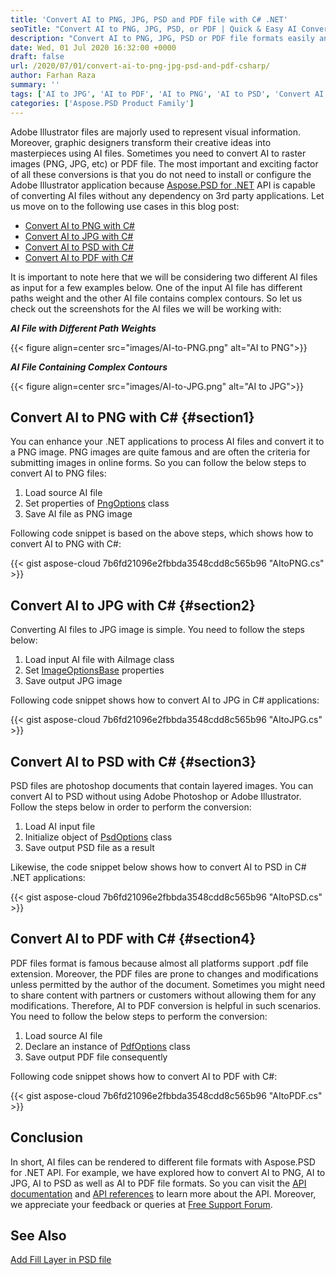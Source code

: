 ```yaml
---
title: 'Convert AI to PNG, JPG, PSD and PDF file with C# .NET'
seoTitle: "Convert AI to PNG, JPG, PSD, or PDF | Quick & Easy AI Converter"
description: "Convert AI to PNG, JPG, PSD or PDF file formats easily and quickly. Convert Adobe Illustrator files to supported picture and image formats."
date: Wed, 01 Jul 2020 16:32:00 +0000
draft: false
url: /2020/07/01/convert-ai-to-png-jpg-psd-and-pdf-csharp/
author: Farhan Raza
summary: ''
tags: ['AI to JPG', 'AI to PDF', 'AI to PNG', 'AI to PSD', 'Convert AI to JPG', 'Convert AI to PDF', 'Convert AI to PNG', 'Convert AI to PSD']
categories: ['Aspose.PSD Product Family']
---
```


Adobe Illustrator files are majorly used to represent visual information. Moreover, graphic designers transform their creative ideas into masterpieces using AI files. Sometimes you need to convert AI to raster images (PNG, JPG, etc) or PDF file. The most important and exciting factor of all these conversions is that you do not need to install or configure the Adobe Illustrator application because [Aspose.PSD for .NET][1] API is capable of converting AI files without any dependency on 3rd party applications. Let us move on to the following use cases in this blog post:

*   [Convert AI to PNG with C#][2]
*   [Convert AI to JPG with C#][3]
*   [Convert AI to PSD with C#][4]
*   [Convert AI to PDF with C#][5]

It is important to note here that we will be considering two different AI files as input for a few examples below. One of the input AI file has different paths weight and the other AI file contains complex contours. So let us check out the screenshots for the AI files we will be working with:

**_AI File with Different Path Weights_**



{{< figure align=center src="images/AI-to-PNG.png" alt="AI to PNG">}}


**_AI File Containing Complex Contours_**



{{< figure align=center src="images/AI-to-JPG.png" alt="AI to JPG">}}


## Convert AI to PNG with C# {#section1}

You can enhance your .NET applications to process AI files and convert it to a PNG image. PNG images are quite famous and are often the criteria for submitting images in online forms. So you can follow the below steps to convert AI to PNG files:

1.  Load source AI file
2.  Set properties of [PngOptions][6] class
3.  Save AI file as PNG image

Following code snippet is based on the above steps, which shows how to convert AI to PNG with C#:

{{< gist aspose-cloud 7b6fd21096e2fbbda3548cdd8c565b96 "AItoPNG.cs" >}}

## Convert AI to JPG with C# {#section2}

Converting AI files to JPG image is simple. You need to follow the steps below:

1.  Load input AI file with AiImage class
2.  Set [ImageOptionsBase][7] properties
3.  Save output JPG image

Following code snippet shows how to convert AI to JPG in C# applications:

{{< gist aspose-cloud 7b6fd21096e2fbbda3548cdd8c565b96 "AItoJPG.cs" >}}

## Convert AI to PSD with C# {#section3}

PSD files are photoshop documents that contain layered images. You can convert AI to PSD without using Adobe Photoshop or Adobe Illustrator. Follow the steps below in order to perform the conversion:

1.  Load AI input file
2.  Initialize object of [PsdOptions][8] class
3.  Save output PSD file as a result

Likewise, the code snippet below shows how to convert AI to PSD in C# .NET applications:

{{< gist aspose-cloud 7b6fd21096e2fbbda3548cdd8c565b96 "AItoPSD.cs" >}}

## Convert AI to PDF with C# {#section4}

PDF files format is famous because almost all platforms support .pdf file extension. Moreover, the PDF files are prone to changes and modifications unless permitted by the author of the document. Sometimes you might need to share content with partners or customers without allowing them for any modifications. Therefore, AI to PDF conversion is helpful in such scenarios. You need to follow the below steps to perform the conversion:

1.  Load source AI file
2.  Declare an instance of [PdfOptions][9] class
3.  Save output PDF file consequently

Following code snippet shows how to convert AI to PDF with C#:

{{< gist aspose-cloud 7b6fd21096e2fbbda3548cdd8c565b96 "AItoPDF.cs" >}}

## Conclusion

In short, AI files can be rendered to different file formats with Aspose.PSD for .NET API. For example, we have explored how to convert AI to PNG, AI to JPG, AI to PSD as well as AI to PDF file formats. So you can visit the [API documentation][10] and [API references][11] to learn more about the API. Moreover, we appreciate your feedback or queries at [Free Support Forum][12].

## See Also

[Add Fill Layer in PSD file][13]




[1]: https://products.aspose.com/psd/net
[2]: #section1
[3]: #section2
[4]: #section3
[5]: #section4
[6]: https://apireference.aspose.com/psd/net/aspose.psd.imageoptions/pngoptions
[7]: https://apireference.aspose.com/psd/net/aspose.psd/imageoptionsbase
[8]: https://apireference.aspose.com/psd/net/aspose.psd.imageoptions/psdoptions
[9]: https://apireference.aspose.com/psd/net/aspose.psd.imageoptions/pdfoptions
[10]: https://docs.aspose.com/display/psdnet/Home
[11]: https://apireference.aspose.com/psd/net
[12]: https://forum.aspose.com/c/psd
[13]: https://blog.aspose.com/2020/06/09/add-fill-layer-in-photoshop/





